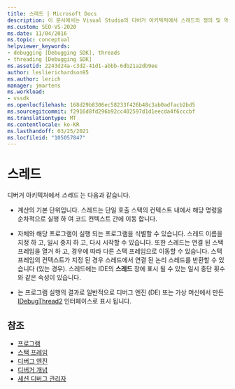 ```yaml
---
title: 스레드 | Microsoft Docs
description: 이 문서에서는 Visual Studio의 디버거 아키텍처에서 스레드의 정의 및 역할에 대해 설명 합니다.
ms.custom: SEO-VS-2020
ms.date: 11/04/2016
ms.topic: conceptual
helpviewer_keywords:
- debugging [Debugging SDK], threads
- threading [Debugging SDK]
ms.assetid: 2243d24a-c3d2-41d1-abbb-6db21a2db9ee
author: leslierichardson95
ms.author: lerich
manager: jmartens
ms.workload:
- vssdk
ms.openlocfilehash: 168d29b8306ec58233f426b48c3ab0adfacb2bd5
ms.sourcegitcommit: f2916d8fd296b92cc402597d1d1eecda4f6cccbf
ms.translationtype: MT
ms.contentlocale: ko-KR
ms.lasthandoff: 03/25/2021
ms.locfileid: "105057847"
---
```

# <a name="threads"></a>스레드
디버거 아키텍처에서 *스레드* 는 다음과 같습니다.

- 계산의 기본 단위입니다. 스레드는 단일 호출 스택의 컨텍스트 내에서 해당 명령을 순차적으로 실행 하 여 코드 컨텍스트 간에 이동 합니다.

- 자체와 해당 프로그램이 실행 되는 프로그램을 식별할 수 있습니다. 스레드 이름을 지정 하 고, 일시 중지 하 고, 다시 시작할 수 있습니다. 또한 스레드는 연결 된 스택 프레임을 열거 하 고, 경우에 따라 다른 스택 프레임으로 이동할 수 있습니다. 스택 프레임의 컨텍스트가 지정 된 경우 스레드에서 연결 된 논리 스레드를 반환할 수 있습니다 (있는 경우). 스레드에는 IDE의 **스레드** 창에 표시 될 수 있는 일시 중단 횟수와 같은 속성이 있습니다.

- 는 프로그램 실행의 결과로 일반적으로 디버그 엔진 (DE) 또는 가상 머신에서 만든 [IDebugThread2](../../extensibility/debugger/reference/idebugthread2.md) 인터페이스로 표시 됩니다.

## <a name="see-also"></a>참조
- [프로그램](../../extensibility/debugger/programs.md)
- [스택 프레임](../../extensibility/debugger/stack-frames.md)
- [디버그 엔진](../../extensibility/debugger/debug-engine.md)
- [디버거 개념](../../extensibility/debugger/debugger-concepts.md)
- [세션 디버그 관리자](../../extensibility/debugger/session-debug-manager.md)

